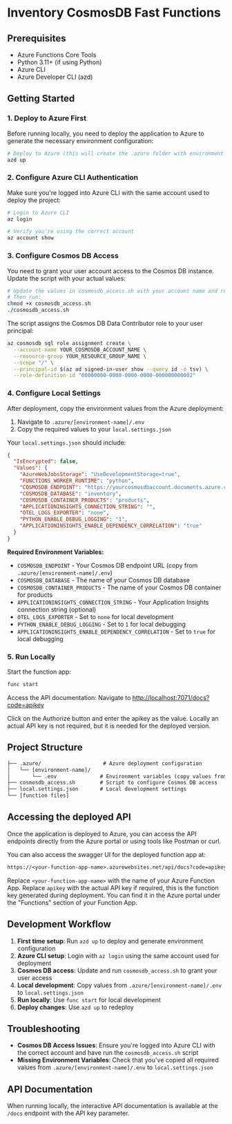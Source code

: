 # Inventory CosmosDB Fast Functions

## Prerequisites

- Azure Functions Core Tools
- Python 3.11+ (if using Python)
- Azure CLI
- Azure Developer CLI (azd)

## Getting Started

### 1. Deploy to Azure First

Before running locally, you need to deploy the application to Azure to generate the necessary environment configuration:

```bash
# Deploy to Azure (this will create the .azure folder with environment settings)
azd up
```

### 2. Configure Azure CLI Authentication

Make sure you're logged into Azure CLI with the same account used to deploy the project:

```bash
# Login to Azure CLI
az login

# Verify you're using the correct account
az account show
```

### 3. Configure Cosmos DB Access

You need to grant your user account access to the Cosmos DB instance. Update the script with your actual values:

```bash
# Update the values in cosmosdb_access.sh with your account name and resource group
# Then run:
chmod +x cosmosdb_access.sh
./cosmosdb_access.sh
```

The script assigns the Cosmos DB Data Contributor role to your user principal:

```bash
az cosmosdb sql role assignment create \
  --account-name YOUR_COSMOSDB_ACCOUNT_NAME \
  --resource-group YOUR_RESOURCE_GROUP_NAME \
  --scope "/" \
  --principal-id $(az ad signed-in-user show --query id -o tsv) \
  --role-definition-id "00000000-0000-0000-0000-000000000002"
```

### 4. Configure Local Settings

After deployment, copy the environment values from the Azure deployment:

1. Navigate to `.azure/[environment-name]/.env`
2. Copy the required values to your `local.settings.json`

Your `local.settings.json` should include:

```json
{
  "IsEncrypted": false,
  "Values": {
    "AzureWebJobsStorage": "UseDevelopmentStorage=true",
    "FUNCTIONS_WORKER_RUNTIME": "python",
    "COSMOSDB_ENDPOINT": "https://yourcosmosdbaccount.documents.azure.com:443/",
    "COSMOSDB_DATABASE": "inventory",
    "COSMOSDB_CONTAINER_PRODUCTS": "products",
    "APPLICATIONINSIGHTS_CONNECTION_STRING": "",
    "OTEL_LOGS_EXPORTER": "none",
    "PYTHON_ENABLE_DEBUG_LOGGING": "1",
    "APPLICATIONINSIGHTS_ENABLE_DEPENDENCY_CORRELATION": "true"
  }
}
```

**Required Environment Variables:**

- `COSMOSDB_ENDPOINT` - Your Cosmos DB endpoint URL (copy from `.azure/[environment-name]/.env`)
- `COSMOSDB_DATABASE` - The name of your Cosmos DB database
- `COSMOSDB_CONTAINER_PRODUCTS` - The name of your Cosmos DB container for products
- `APPLICATIONINSIGHTS_CONNECTION_STRING` - Your Application Insights connection string (optional)
- `OTEL_LOGS_EXPORTER` - Set to `none` for local development
- `PYTHON_ENABLE_DEBUG_LOGGING` - Set to `1` for local debugging
- `APPLICATIONINSIGHTS_ENABLE_DEPENDENCY_CORRELATION` - Set to `true` for local debugging

### 5. Run Locally

Start the function app:

```bash
func start
```

Access the API documentation:
Navigate to [http://localhost:7071/docs?code=apikey](http://localhost:7071/docs?code=apikey)

Click on the Authorize button and enter the apikey as the value. Locally an actual API key is not required, but it is needed for the deployed version.

## Project Structure

```txt
├── .azure/                    # Azure deployment configuration
│   └── [environment-name]/
│       └── .env              # Environment variables (copy values from here)
├── cosmosdb_access.sh        # Script to configure Cosmos DB access
├── local.settings.json       # Local development settings
└── [function files]
```

## Accessing the deployed API

Once the application is deployed to Azure, you can access the API endpoints directly from the Azure portal or using tools like Postman or curl. 

You can also access the swagger UI for the deployed function app at:

```txt
https://<your-function-app-name>.azurewebsites.net/api/docs?code=apikey
```

Replace `<your-function-app-name>` with the name of your Azure Function App.
Replace `apikey` with the actual API key if required, this is the function key generated during deployment. You can find it in the Azure portal under the "Functions" section of your Function App.


## Development Workflow

1. **First time setup**: Run `azd up` to deploy and generate environment configuration
2. **Azure CLI setup**: Login with `az login` using the same account used for deployment
3. **Cosmos DB access**: Update and run `cosmosdb_access.sh` to grant your user access
4. **Local development**: Copy values from `.azure/[environment-name]/.env` to `local.settings.json`
5. **Run locally**: Use `func start` for local development
6. **Deploy changes**: Use `azd up` to redeploy

## Troubleshooting

- **Cosmos DB Access Issues**: Ensure you're logged into Azure CLI with the correct account and have run the `cosmosdb_access.sh` script
- **Missing Environment Variables**: Check that you've copied all required values from `.azure/[environment-name]/.env` to `local.settings.json`

## API Documentation

When running locally, the interactive API documentation is available at the `/docs` endpoint with the API key parameter.
